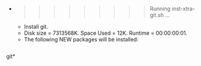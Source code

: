 * >>>>>>>>> Running inst-xtra-git.sh ...
  * Install git.
  * Disk size = 7313568K. Space Used = 12K. Runtime = 00:00:00:01.
  * The following NEW packages will be installed:
  ```bash
git*
  ```

